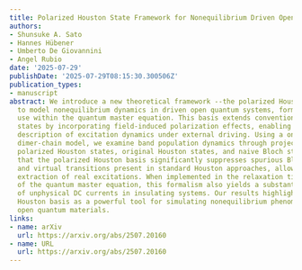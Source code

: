 ```yaml
---
title: Polarized Houston State Framework for Nonequilibrium Driven Open Quanum Systems
authors:
- Shunsuke A. Sato
- Hannes Hübener
- Umberto De Giovannini
- Angel Rubio
date: '2025-07-29'
publishDate: '2025-07-29T08:15:30.300506Z'
publication_types:
- manuscript
abstract: We introduce a new theoretical framework --the polarized Houston basis--
  to model nonequilibrium dynamics in driven open quantum systems, formulated for
  use within the quantum master equation. This basis extends conventional Houston
  states by incorporating field-induced polarization effects, enabling a more accurate
  description of excitation dynamics under external driving. Using a one-dimensional
  dimer-chain model, we examine band population dynamics through projections onto
  polarized Houston states, original Houston states, and naive Bloch states. We find
  that the polarized Houston basis significantly suppresses spurious Bloch-state excitations
  and virtual transitions present in standard Houston approaches, allowing for a cleaner
  extraction of real excitations. When implemented in the relaxation time approximation
  of the quantum master equation, this formalism also yields a substantial reduction
  of unphysical DC currents in insulating systems. Our results highlight the polarized
  Houston basis as a powerful tool for simulating nonequilibrium phenomena in light-driven
  open quantum materials.
links:
- name: arXiv
  url: https://arxiv.org/abs/2507.20160
- name: URL
  url: https://arxiv.org/abs/2507.20160
---
```

